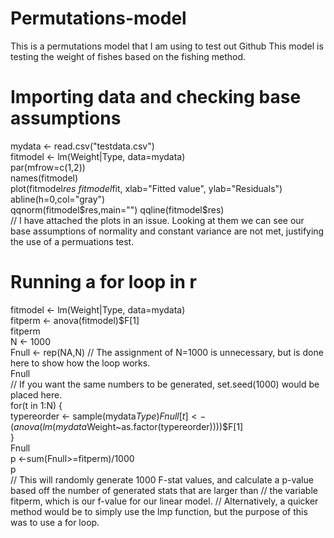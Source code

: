 # Permutations-model
This is a permutations model that I am using to test out Github
This model is testing the weight of fishes based on the fishing method.

# Importing data and checking base assumptions
mydata <- read.csv("testdata.csv")  
fitmodel <- lm(Weight|Type, data=mydata)  
par(mfrow=c(1,2))  
names(fitmodel)  
plot(fitmodel$res~fitmodel$fit, xlab="Fitted value", ylab="Residuals")  
abline(h=0,col="gray")  
qqnorm(fitmodel$res,main="")  
qqline(fitmodel$res)  
// I have attached the plots in an issue. Looking at them we can see our base assumptions of normality and constant variance
are not met, justifying the use of a permuations test.
# Running a for loop in r  
fitmodel <- lm(Weight|Type, data=mydata)  
fitperm <- anova(fitmodel)$F[1]  
fitperm  
N <- 1000  
Fnull <- rep(NA,N) // The assignment of N=1000 is unnecessary, but is done here to show how the loop works.  
Fnull  
// If you want the same numbers to be generated, set.seed(1000) would be placed here.  
for(t in 1:N) {  
  typereorder <- sample(mydata$Type)  
  Fnull[t] <- (anova(lm(mydata$Weight~as.factor(typereorder))))$F[1]  
}  
Fnull  
p <-sum(Fnull>=fitperm)/1000  
p  
// This will randomly generate 1000 F-stat values, and calculate a p-value based off the number of generated stats that are larger than
// the variable fitperm, which is our f-value for our linear model.
// Alternatively, a quicker method would be to simply use the lmp function, but the purpose of this was to use a for loop. 
